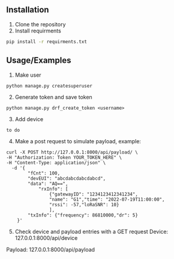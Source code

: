 


## Installation

1. Clone the repository
2. Install requirments
```bash
pip install -r requirments.txt
```




    
## Usage/Examples
1. Make user
```
python manage.py createsuperuser 
```
2. Generate token and save token
```
python manage.py drf_create_token <username>
```
3. Add device
```
to do
```
4. Make a post request to simulate payload, example:
```
curl -X POST http://127.0.0.1:8000/api/payload/ \
-H "Authorization: Token YOUR_TOKEN_HERE" \
-H "Content-Type: application/json" \
  -d '{ 
        "fCnt": 100, 
        "devEUI": "abcdabcdabcdabcd", 
        "data": "AQ==", 
            "rxInfo": [ 
                {"gatewayID": "1234123412341234", 
                "name": "G1","time": "2022-07-19T11:00:00", 
                "rssi": -57,"loRaSNR": 10} 
                ], 
        "txInfo": {"frequency": 86810000,"dr": 5} 
    }' 

```
5. Check device and payload entries with a GET request
Device: 127.0.0.1:8000/api/device 

Payload: 127.0.0.1:8000/api/payload
